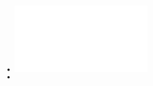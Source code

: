 - ![apigee-definite-guide-to-api-management-ebook.pdf](../assets/apigee-definite-guide-to-api-management-ebook_1699929632706_0.pdf)
-